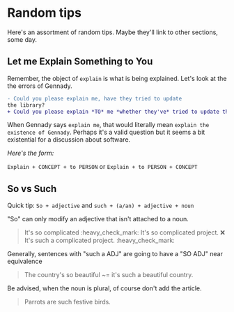 
# Random tips

Here's an assortment of random tips. Maybe they'll link to other sections, some
day.

## Let me Explain Something to You

Remember, the object of `explain` is what is being explained. Let's look at the
the errors of Gennady.

```diff
- Could you please explain me, have they tried to update
the library? 
+ Could you please explain *TO* me *whether they've* tried to update the library.
```
When Gennady says `explain me`, that would literally mean `explain the
existence of Gennady`. Perhaps it's a valid question but it seems a bit
existential for a discussion about software.

*Here's the form:*

`Explain + CONCEPT + to PERSON` or `Explain + to PERSON + CONCEPT`  



## So vs Such
Quick tip: `So + adjective` and `such + (a/an) + adjective + noun`
 
"So" can only modify an adjective that isn't attached to a noun.
> It's so complicated :heavy\_check\_mark:
> It's so complicated project. :x:
> It's such a complicated project. :heavy\_check\_mark:

Generally, sentences with "such a ADJ" are going to have a "SO ADJ" near equivalence

> The country's so beautiful ~= it's such a beautiful country.

Be advised, when the noun is plural, of course don't add the article.

> Parrots are such festive birds.

